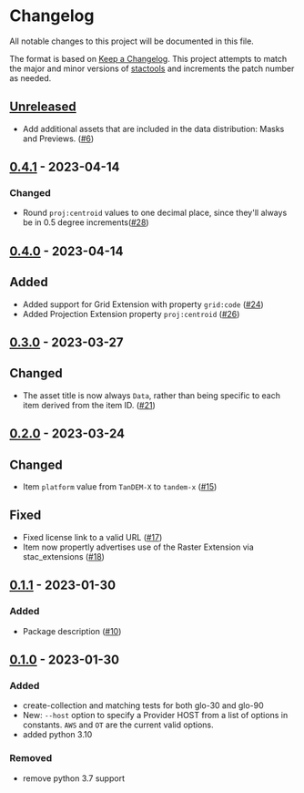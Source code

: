 # Changelog

All notable changes to this project will be documented in this file.

The format is based on [Keep a Changelog](https://keepachangelog.com/en/1.0.0/). This project attempts to match the major and minor versions of [stactools](https://github.com/stac-utils/stactools) and increments the patch number as needed.

## [Unreleased]

- Add additional assets that are included in the data distribution: Masks and Previews. ([#6](https://github.com/stactools-packages/cop-dem/issues/6))

## [0.4.1] - 2023-04-14

### Changed

- Round `proj:centroid` values to one decimal place, since they'll always be in 0.5 degree increments([#28](https://github.com/stactools-packages/cop-dem/pull/28))

## [0.4.0] - 2023-04-14

## Added

- Added support for Grid Extension with property `grid:code` ([#24](https://github.com/stactools-packages/cop-dem/pull/24))
- Added Projection Extension property `proj:centroid` ([#26](https://github.com/stactools-packages/cop-dem/pull/26))

## [0.3.0] - 2023-03-27

## Changed

- The asset title is now always `Data`, rather than being specific to each item derived from the item ID. ([#21](https://github.com/stactools-packages/cop-dem/pull/21))

## [0.2.0] - 2023-03-24

## Changed

- Item `platform` value from `TanDEM-X` to `tandem-x` ([#15](https://github.com/stactools-packages/cop-dem/pull/15))

## Fixed

- Fixed license link to a valid URL ([#17](https://github.com/stactools-packages/cop-dem/pull/17))
- Item now propertly advertises use of the Raster Extension via stac_extensions ([#18](https://github.com/stactools-packages/cop-dem/pull/18))

## [0.1.1] - 2023-01-30

### Added

- Package description ([#10](https://github.com/stactools-packages/cop-dem/pull/10))

## [0.1.0] - 2023-01-30

### Added

- create-collection and matching tests for both glo-30 and glo-90
- New: `--host` option to specify a Provider HOST from a list of options in constants. `AWS` and `OT` are the current valid options.
- added python 3.10

### Removed

- remove python 3.7 support

[Unreleased]: https://github.com/stactools-packages/cop-dem/compare/v0.4.1..main
[0.4.1]: https://github.com/stactools-packages/cop-dem/compare/v0.4.0..v0.4.1
[0.4.0]: https://github.com/stactools-packages/cop-dem/compare/v0.3.0..v0.4.0
[0.3.0]: https://github.com/stactools-packages/cop-dem/compare/v0.2.0..v0.3.0
[0.2.0]: https://github.com/stactools-packages/cop-dem/compare/v0.1.1..v0.2.0
[0.1.1]: https://github.com/stactools-packages/cop-dem/compare/v0.1.0..v0.1.1
[0.1.0]: https://github.com/stactools-packages/cop-dem/tags/v0.1.0
